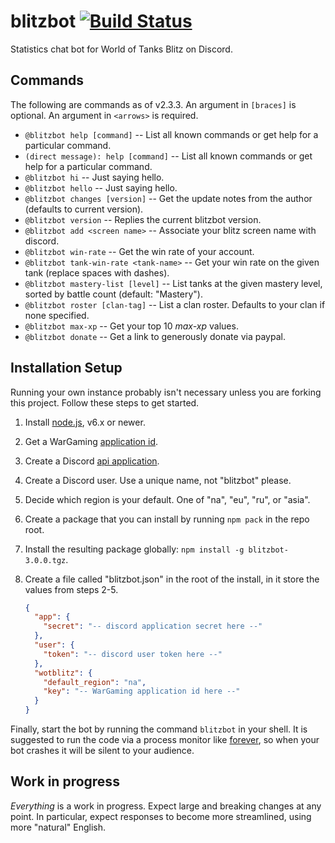 blitzbot [![Build Status](https://travis-ci.org/CodeMan99/blitzbot.svg?branch=master)](https://travis-ci.org/CodeMan99/blitzbot)
========

Statistics chat bot for World of Tanks Blitz on Discord.

Commands
--------

The following are commands as of v2.3.3. An argument in `[braces]` is optional. An argument in `<arrows>` is required.

 * `@blitzbot help [command]` -- List all known commands or get help for a particular command.
 * `(direct message): help [command]` -- List all known commands or get help for a particular command.
 * `@blitzbot hi` -- Just saying hello.
 * `@blitzbot hello` -- Just saying hello.
 * `@blitzbot changes [version]` -- Get the update notes from the author (defaults to current version).
 * `@blitzbot version` -- Replies the current blitzbot version.
 * `@blitzbot add <screen name>` -- Associate your blitz screen name with discord.
 * `@blitzbot win-rate` -- Get the win rate of your account.
 * `@blitzbot tank-win-rate <tank-name>` -- Get your win rate on the given tank (replace spaces with dashes).
 * `@blitzbot mastery-list [level]` -- List tanks at the given mastery level, sorted by battle count (default: "Mastery").
 * `@blitzbot roster [clan-tag]` -- List a clan roster. Defaults to your clan if none specified.
 * `@blitzbot max-xp` -- Get your top 10 *max-xp* values.
 * `@blitzbot donate` -- Get a link to generously donate via paypal.

Installation Setup
------------------

Running your own instance probably isn't necessary unless you are forking this project. Follow these steps to get started.

 1. Install [node.js](https://nodejs.org), v6.x or newer.
 2. Get a WarGaming [application id](https://na.wargaming.net/developers/applications/).
 3. Create a Discord [api application](https://discordapp.com/developers/applications/me).
 4. Create a Discord user. Use a unique name, not "blitzbot" please.
 5. Decide which region is your default. One of "na", "eu", "ru", or "asia".
 6. Create a package that you can install by running `npm pack` in the repo root.
 7. Install the resulting package globally: `npm install -g blitzbot-3.0.0.tgz`.
 8. Create a file called "blitzbot.json" in the root of the install, in it store the values from steps 2-5.

     ```json
     {
       "app": {
         "secret": "-- discord application secret here --"
       },
       "user": {
         "token": "-- discord user token here --"
       },
       "wotblitz": {
         "default_region": "na",
         "key": "-- WarGaming application id here --"
       }
     }
     ```

Finally, start the bot by running the command `blitzbot` in your shell. It is suggested to run the code via a process monitor
like [forever](https://www.npmjs.com/package/forever), so when your bot crashes it will be silent to your audience.

Work in progress
----------------

*Everything* is a work in progress. Expect large and breaking changes at any point. In particular,
expect responses to become more streamlined, using more "natural" English.
